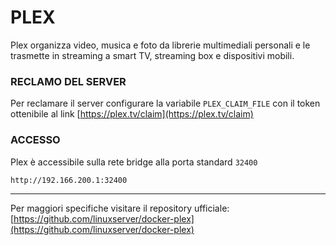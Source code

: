 # PLEX
Plex organizza video, musica e foto da librerie multimediali personali e le trasmette in streaming a smart TV, streaming box e dispositivi mobili.

### RECLAMO DEL SERVER
Per reclamare il server configurare la variabile `PLEX_CLAIM_FILE` con il token ottenibile al link [https://plex.tv/claim](https://plex.tv/claim)


### ACCESSO
Plex è accessibile sulla rete bridge alla porta standard `32400`

```bash
http://192.166.200.1:32400
```


---
Per maggiori specifiche visitare il repository ufficiale:
[https://github.com/linuxserver/docker-plex](https://github.com/linuxserver/docker-plex)